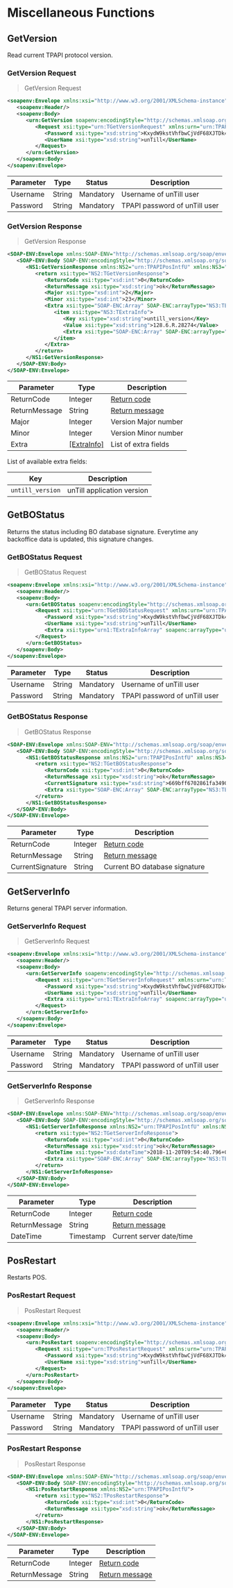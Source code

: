 # Miscellaneous Functions

## GetVersion

Read current TPAPI protocol version.

### GetVersion Request

> GetVersion Request

```xml
<soapenv:Envelope xmlns:xsi="http://www.w3.org/2001/XMLSchema-instance" xmlns:xsd="http://www.w3.org/2001/XMLSchema" xmlns:soapenv="http://schemas.xmlsoap.org/soap/envelope/" xmlns:urn="urn:TPAPIPosIntfU-ITPAPIPOS">
   <soapenv:Header/>
   <soapenv:Body>
      <urn:GetVersion soapenv:encodingStyle="http://schemas.xmlsoap.org/soap/encoding/">
         <Request xsi:type="urn:TGetVersionRequest" xmlns:urn="urn:TPAPIPosIntfU">
            <Password xsi:type="xsd:string">KxydW9kstVhfbwCjVdF68XJTDk4sKB</Password>
            <UserName xsi:type="xsd:string">unTill</UserName>
         </Request>
      </urn:GetVersion>
   </soapenv:Body>
</soapenv:Envelope>
```

Parameter | Type | Status | Description
----------| ---- | -------| -----------
Username | String | Mandatory | Username of unTill user
Password | String | Mandatory | TPAPI password of unTill user

### GetVersion Response

> GetVersion Response

```xml
<SOAP-ENV:Envelope xmlns:SOAP-ENV="http://schemas.xmlsoap.org/soap/envelope/" xmlns:xsd="http://www.w3.org/2001/XMLSchema" xmlns:xsi="http://www.w3.org/2001/XMLSchema-instance" xmlns:SOAP-ENC="http://schemas.xmlsoap.org/soap/encoding/">
   <SOAP-ENV:Body SOAP-ENV:encodingStyle="http://schemas.xmlsoap.org/soap/encoding/" xmlns:NS1="urn:TPAPIPosIntfU-ITPAPIPOS">
      <NS1:GetVersionResponse xmlns:NS2="urn:TPAPIPosIntfU" xmlns:NS3="urn:TPAPIPosTypesU">
         <return xsi:type="NS2:TGetVersionResponse">
            <ReturnCode xsi:type="xsd:int">0</ReturnCode>
            <ReturnMessage xsi:type="xsd:string">ok</ReturnMessage>
            <Major xsi:type="xsd:int">2</Major>
            <Minor xsi:type="xsd:int">23</Minor>
            <Extra xsi:type="SOAP-ENC:Array" SOAP-ENC:arrayType="NS3:TExtraInfo[1]">
               <item xsi:type="NS3:TExtraInfo">
                  <Key xsi:type="xsd:string">untill_version</Key>
                  <Value xsi:type="xsd:string">128.6.R.28274</Value>
                  <Extra xsi:type="SOAP-ENC:Array" SOAP-ENC:arrayType="NS3:TExtraInfo[0]"/>
               </item>
            </Extra>
         </return>
      </NS1:GetVersionResponse>
   </SOAP-ENV:Body>
</SOAP-ENV:Envelope>
```

Parameter | Type | Description
----------| ---- | -----------
ReturnCode | Integer | [Return code](#return-codes)
ReturnMessage | String | [Return message](#return-codes)
Major | Integer | Version Major number
Minor | Integer | Version Minor number
Extra | [[ExtraInfo]](#extrainfo) | List of extra fields

List of available extra fields:

Key | Description
--- | -----------
`untill_version` | unTill application version

## GetBOStatus

Returns the status including BO database signature. Everytime any backoffice data is updated, this signature changes.

### GetBOStatus Request

> GetBOStatus Request

```xml
<soapenv:Envelope xmlns:xsi="http://www.w3.org/2001/XMLSchema-instance" xmlns:xsd="http://www.w3.org/2001/XMLSchema" xmlns:soapenv="http://schemas.xmlsoap.org/soap/envelope/" xmlns:urn="urn:TPAPIPosIntfU-ITPAPIPOS" xmlns:soapenc="http://schemas.xmlsoap.org/soap/encoding/">
   <soapenv:Header/>
   <soapenv:Body>
      <urn:GetBOStatus soapenv:encodingStyle="http://schemas.xmlsoap.org/soap/encoding/">
         <Request xsi:type="urn:TGetBOStatusRequest" xmlns:urn="urn:TPAPIPosIntfU">
            <Password xsi:type="xsd:string">KxydW9kstVhfbwCjVdF68XJTDk4sKB</Password>
            <UserName xsi:type="xsd:string">unTill</UserName>
            <Extra xsi:type="urn1:TExtraInfoArray" soapenc:arrayType="urn1:TExtraInfo[]" xmlns:urn1="urn:TPAPIPosTypesU"/>
         </Request>
      </urn:GetBOStatus>
   </soapenv:Body>
</soapenv:Envelope>
```

Parameter | Type | Status | Description
----------| ---- | -------| -----------
Username | String | Mandatory | Username of unTill user
Password | String | Mandatory | TPAPI password of unTill user



### GetBOStatus Response

> GetBOStatus Response

```xml
<SOAP-ENV:Envelope xmlns:SOAP-ENV="http://schemas.xmlsoap.org/soap/envelope/" xmlns:xsd="http://www.w3.org/2001/XMLSchema" xmlns:xsi="http://www.w3.org/2001/XMLSchema-instance" xmlns:SOAP-ENC="http://schemas.xmlsoap.org/soap/encoding/">
   <SOAP-ENV:Body SOAP-ENV:encodingStyle="http://schemas.xmlsoap.org/soap/encoding/" xmlns:NS1="urn:TPAPIPosIntfU-ITPAPIPOS">
      <NS1:GetBOStatusResponse xmlns:NS2="urn:TPAPIPosIntfU" xmlns:NS3="urn:TPAPIPosTypesU">
         <return xsi:type="NS2:TGetBOStatusResponse">
            <ReturnCode xsi:type="xsd:int">0</ReturnCode>
            <ReturnMessage xsi:type="xsd:string">ok</ReturnMessage>
            <CurrentSignature xsi:type="xsd:string">669bff6702861fa34909f6fd79ce74bed18c2006</CurrentSignature>
            <Extra xsi:type="SOAP-ENC:Array" SOAP-ENC:arrayType="NS3:TExtraInfo[0]"/>
         </return>
      </NS1:GetBOStatusResponse>
   </SOAP-ENV:Body>
</SOAP-ENV:Envelope>
```

Parameter | Type | Description
----------| ---- | -----------
ReturnCode | Integer | [Return code](#return-codes)
ReturnMessage | String | [Return message](#return-codes)
CurrentSignature | String | Current BO database signature

## GetServerInfo

Returns general TPAPI server information.

### GetServerInfo Request

> GetServerInfo Request

```xml
<soapenv:Envelope xmlns:xsi="http://www.w3.org/2001/XMLSchema-instance" xmlns:xsd="http://www.w3.org/2001/XMLSchema" xmlns:soapenv="http://schemas.xmlsoap.org/soap/envelope/" xmlns:urn="urn:TPAPIPosIntfU-ITPAPIPOS" xmlns:soapenc="http://schemas.xmlsoap.org/soap/encoding/">
   <soapenv:Header/>
   <soapenv:Body>
      <urn:GetServerInfo soapenv:encodingStyle="http://schemas.xmlsoap.org/soap/encoding/">
         <Request xsi:type="urn:TGetServerInfoRequest" xmlns:urn="urn:TPAPIPosIntfU">
            <Password xsi:type="xsd:string">KxydW9kstVhfbwCjVdF68XJTDk4sKB</Password>
            <UserName xsi:type="xsd:string">unTill</UserName>
            <Extra xsi:type="urn1:TExtraInfoArray" soapenc:arrayType="urn1:TExtraInfo[]" xmlns:urn1="urn:TPAPIPosTypesU"/>
         </Request>
      </urn:GetServerInfo>
   </soapenv:Body>
</soapenv:Envelope>
```

Parameter | Type | Status | Description
----------| ---- | -------| -----------
Username | String | Mandatory | Username of unTill user
Password | String | Mandatory | TPAPI password of unTill user

### GetServerInfo Response

> GetServerInfo Response

```xml
<SOAP-ENV:Envelope xmlns:SOAP-ENV="http://schemas.xmlsoap.org/soap/envelope/" xmlns:xsd="http://www.w3.org/2001/XMLSchema" xmlns:xsi="http://www.w3.org/2001/XMLSchema-instance" xmlns:SOAP-ENC="http://schemas.xmlsoap.org/soap/encoding/">
   <SOAP-ENV:Body SOAP-ENV:encodingStyle="http://schemas.xmlsoap.org/soap/encoding/" xmlns:NS1="urn:TPAPIPosIntfU-ITPAPIPOS">
      <NS1:GetServerInfoResponse xmlns:NS2="urn:TPAPIPosIntfU" xmlns:NS3="urn:TPAPIPosTypesU">
         <return xsi:type="NS2:TGetServerInfoResponse">
            <ReturnCode xsi:type="xsd:int">0</ReturnCode>
            <ReturnMessage xsi:type="xsd:string">ok</ReturnMessage>
            <DateTime xsi:type="xsd:dateTime">2018-11-20T09:54:40.796+01:00</DateTime>
            <Extra xsi:type="SOAP-ENC:Array" SOAP-ENC:arrayType="NS3:TExtraInfo[0]"/>
         </return>
      </NS1:GetServerInfoResponse>
   </SOAP-ENV:Body>
</SOAP-ENV:Envelope>
```

Parameter | Type | Description
----------| ---- | -----------
ReturnCode | Integer | [Return code](#return-codes)
ReturnMessage | String | [Return message](#return-codes)
DateTime | Timestamp | Current server date/time

## PosRestart

Restarts POS.

### PosRestart Request

> PosRestart Request

```xml
<soapenv:Envelope xmlns:xsi="http://www.w3.org/2001/XMLSchema-instance" xmlns:xsd="http://www.w3.org/2001/XMLSchema" xmlns:soapenv="http://schemas.xmlsoap.org/soap/envelope/" xmlns:urn="urn:TPAPIPosIntfU-ITPAPIPOS">
   <soapenv:Header/>
   <soapenv:Body>
      <urn:PosRestart soapenv:encodingStyle="http://schemas.xmlsoap.org/soap/encoding/">
         <Request xsi:type="urn:TPosRestartRequest" xmlns:urn="urn:TPAPIPosTypesU">
            <Password xsi:type="xsd:string">KxydW9kstVhfbwCjVdF68XJTDk4sKB</Password>
            <UserName xsi:type="xsd:string">unTill</UserName>
         </Request>
      </urn:PosRestart>
   </soapenv:Body>
</soapenv:Envelope>
```

Parameter | Type | Status | Description
----------| ---- | -------| -----------
Username | String | Mandatory | Username of unTill user
Password | String | Mandatory | TPAPI password of unTill user

### PosRestart Response

> PosRestart Response

```xml
<SOAP-ENV:Envelope xmlns:SOAP-ENV="http://schemas.xmlsoap.org/soap/envelope/" xmlns:xsd="http://www.w3.org/2001/XMLSchema" xmlns:xsi="http://www.w3.org/2001/XMLSchema-instance" xmlns:SOAP-ENC="http://schemas.xmlsoap.org/soap/encoding/">
   <SOAP-ENV:Body SOAP-ENV:encodingStyle="http://schemas.xmlsoap.org/soap/encoding/" xmlns:NS1="urn:TPAPIPosIntfU-ITPAPIPOS">
      <NS1:PosRestartResponse xmlns:NS2="urn:TPAPIPosIntfU">
         <return xsi:type="NS2:TPosRestartResponse">
            <ReturnCode xsi:type="xsd:int">0</ReturnCode>
            <ReturnMessage xsi:type="xsd:string">ok</ReturnMessage>
         </return>
      </NS1:PosRestartResponse>
   </SOAP-ENV:Body>
</SOAP-ENV:Envelope>
```

Parameter | Type | Description
----------| ---- | -----------
ReturnCode | Integer | [Return code](#return-codes)
ReturnMessage | String | [Return message](#return-codes)
